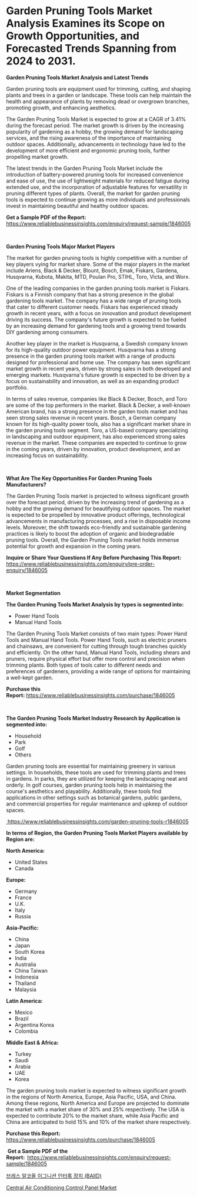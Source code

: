 <p><h1>Garden Pruning Tools Market Analysis Examines its Scope on Growth Opportunities, and Forecasted Trends Spanning from 2024 to 2031.</h1></p><p><strong>Garden Pruning Tools Market Analysis and Latest Trends</strong></p>
<p><p>Garden pruning tools are equipment used for trimming, cutting, and shaping plants and trees in a garden or landscape. These tools can help maintain the health and appearance of plants by removing dead or overgrown branches, promoting growth, and enhancing aesthetics.</p><p>The Garden Pruning Tools Market is expected to grow at a CAGR of 3.41% during the forecast period. The market growth is driven by the increasing popularity of gardening as a hobby, the growing demand for landscaping services, and the rising awareness of the importance of maintaining outdoor spaces. Additionally, advancements in technology have led to the development of more efficient and ergonomic pruning tools, further propelling market growth.</p><p>The latest trends in the Garden Pruning Tools Market include the introduction of battery-powered pruning tools for increased convenience and ease of use, the use of lightweight materials for reduced fatigue during extended use, and the incorporation of adjustable features for versatility in pruning different types of plants. Overall, the market for garden pruning tools is expected to continue growing as more individuals and professionals invest in maintaining beautiful and healthy outdoor spaces.</p></p>
<p><strong>Get a Sample PDF of the Report:&nbsp;</strong> <a href="https://www.reliablebusinessinsights.com/enquiry/request-sample/1846005">https://www.reliablebusinessinsights.com/enquiry/request-sample/1846005</a></p>
<p>&nbsp;</p>
<p><strong>Garden Pruning Tools Major Market Players</strong></p>
<p><p>The market for garden pruning tools is highly competitive with a number of key players vying for market share. Some of the major players in the market include Ariens, Black & Decker, Blount, Bosch, Emak, Fiskars, Gardena, Husqvarna, Kubota, Makita, MTD, Poulan Pro, STIHL, Toro, Victa, and Worx.</p><p>One of the leading companies in the garden pruning tools market is Fiskars. Fiskars is a Finnish company that has a strong presence in the global gardening tools market. The company has a wide range of pruning tools that cater to different customer needs. Fiskars has experienced steady growth in recent years, with a focus on innovation and product development driving its success. The company's future growth is expected to be fueled by an increasing demand for gardening tools and a growing trend towards DIY gardening among consumers.</p><p>Another key player in the market is Husqvarna, a Swedish company known for its high-quality outdoor power equipment. Husqvarna has a strong presence in the garden pruning tools market with a range of products designed for professional and home use. The company has seen significant market growth in recent years, driven by strong sales in both developed and emerging markets. Husqvarna's future growth is expected to be driven by a focus on sustainability and innovation, as well as an expanding product portfolio.</p><p>In terms of sales revenue, companies like Black & Decker, Bosch, and Toro are some of the top performers in the market. Black & Decker, a well-known American brand, has a strong presence in the garden tools market and has seen strong sales revenue in recent years. Bosch, a German company known for its high-quality power tools, also has a significant market share in the garden pruning tools segment. Toro, a US-based company specializing in landscaping and outdoor equipment, has also experienced strong sales revenue in the market. These companies are expected to continue to grow in the coming years, driven by innovation, product development, and an increasing focus on sustainability.</p></p>
<p>&nbsp;</p>
<p><strong>What Are The Key Opportunities For Garden Pruning Tools Manufacturers?</strong></p>
<p><p>The Garden Pruning Tools market is projected to witness significant growth over the forecast period, driven by the increasing trend of gardening as a hobby and the growing demand for beautifying outdoor spaces. The market is expected to be propelled by innovative product offerings, technological advancements in manufacturing processes, and a rise in disposable income levels. Moreover, the shift towards eco-friendly and sustainable gardening practices is likely to boost the adoption of organic and biodegradable pruning tools. Overall, the Garden Pruning Tools market holds immense potential for growth and expansion in the coming years.</p></p>
<p><strong>Inquire or Share Your Questions If Any Before Purchasing This Report:</strong> <a href="https://www.reliablebusinessinsights.com/enquiry/pre-order-enquiry/1846005">https://www.reliablebusinessinsights.com/enquiry/pre-order-enquiry/1846005</a></p>
<p>&nbsp;</p>
<p><strong>Market Segmentation</strong></p>
<p><strong>The Garden Pruning Tools Market Analysis by types is segmented into:</strong></p>
<p><ul><li>Power Hand Tools</li><li>Manual Hand Tools</li></ul></p>
<p><p>The Garden Pruning Tools Market consists of two main types: Power Hand Tools and Manual Hand Tools. Power Hand Tools, such as electric pruners and chainsaws, are convenient for cutting through tough branches quickly and efficiently. On the other hand, Manual Hand Tools, including shears and pruners, require physical effort but offer more control and precision when trimming plants. Both types of tools cater to different needs and preferences of gardeners, providing a wide range of options for maintaining a well-kept garden.</p></p>
<p><strong>Purchase this Report:&nbsp;</strong><a href="https://www.reliablebusinessinsights.com/purchase/1846005">https://www.reliablebusinessinsights.com/purchase/1846005</a></p>
<p>&nbsp;</p>
<p><strong>The Garden Pruning Tools Market Industry Research by Application is segmented into:</strong></p>
<p><ul><li>Household</li><li>Park</li><li>Golf</li><li>Others</li></ul></p>
<p><p>Garden pruning tools are essential for maintaining greenery in various settings. In households, these tools are used for trimming plants and trees in gardens. In parks, they are utilized for keeping the landscaping neat and orderly. In golf courses, garden pruning tools help in maintaining the course's aesthetics and playability. Additionally, these tools find applications in other settings such as botanical gardens, public gardens, and commercial properties for regular maintenance and upkeep of outdoor spaces.</p></p>
<p><a href="https://www.reliablebusinessinsights.com/garden-pruning-tools-r1846005">&nbsp;https://www.reliablebusinessinsights.com/garden-pruning-tools-r1846005</a></p>
<p><strong>In terms of Region, the Garden Pruning Tools Market Players available by Region are:</strong></p>
<p>
    <p> <strong> North America: </strong>
        <ul>
            <li>United States</li>
            <li>Canada</li>
        </ul>
        </p> 
    <p> <strong> Europe: </strong>
        <ul>
            <li>Germany</li>
            <li>France</li>
            <li>U.K.</li>
            <li>Italy</li>
            <li>Russia</li>
        </ul>
        </p> 
    <p> <strong> Asia-Pacific: </strong>
        <ul>
            <li>China</li>
            <li>Japan</li>
            <li>South Korea</li>
            <li>India</li>
            <li>Australia</li>
            <li>China Taiwan</li>
            <li>Indonesia</li>
            <li>Thailand</li>
            <li>Malaysia</li>
        </ul>
        </p> 
    <p> <strong> Latin America: </strong>
        <ul>
            <li>Mexico</li>
            <li>Brazil</li>
            <li>Argentina Korea</li>
            <li>Colombia</li>
        </ul>
        </p> 
    <p> <strong> Middle East & Africa: </strong>
        <ul>
            <li>Turkey</li>
            <li>Saudi</li>
            <li>Arabia</li>
            <li>UAE</li>
            <li>Korea</li>
        </ul>
    </p>
    </p>
<p><p>The garden pruning tools market is expected to witness significant growth in the regions of North America, Europe, Asia Pacific, USA, and China. Among these regions, North America and Europe are projected to dominate the market with a market share of 30% and 25% respectively. The USA is expected to contribute 20% to the market share, while Asia Pacific and China are anticipated to hold 15% and 10% of the market share respectively.</p></p>
<p><strong>Purchase this Report: </strong><a href="https://www.reliablebusinessinsights.com/purchase/1846005">https://www.reliablebusinessinsights.com/purchase/1846005</a></p>
<p>&nbsp;<strong>Get a Sample PDF of the Report:&nbsp;&nbsp;</strong><a href="https://www.reliablebusinessinsights.com/enquiry/request-sample/1846005">https://www.reliablebusinessinsights.com/enquiry/request-sample/1846005</a></p>
<p><strong></strong></p>
<p><p><a href="https://github.com/vanessagrant665567/Market-Research-Report-List-1/blob/main/7891782162203.md">브레스 알코올 이그니션 인터록 장치 (BAIID)</a></p><p><a href="https://github.com/gdfhhhj/Market-Research-Report-List-5/blob/main/central-air-conditioning-control-panel-market.md">Central Air Conditioning Control Panel Market</a></p></p>
